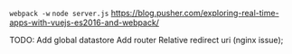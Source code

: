 ```webpack -w``` 
```node server.js```
https://blog.pusher.com/exploring-real-time-apps-with-vuejs-es2016-and-webpack/


TODO:
Add global datastore
Add router
Relative redirect uri (nginx issue);
